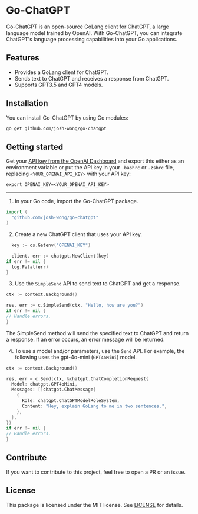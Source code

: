 # Go-ChatGPT

Go-ChatGPT is an open-source GoLang client for ChatGPT, a large language model trained by OpenAI. With Go-ChatGPT, you can integrate ChatGPT's language processing capabilities into your Go applications.

## Features

- Provides a GoLang client for ChatGPT.
- Sends text to ChatGPT and receives a response from ChatGPT.
- Supports GPT3.5 and GPT4 models.

## Installation

You can install Go-ChatGPT by using Go modules:

```bash
go get github.com/josh-wong/go-chatgpt
```

## Getting started

Get your [API key from the OpenAI Dashboard](https://platform.openai.com/account/api-keys) and export this either as an environment variable or put the API key in your `.bashrc` or `.zshrc` file, replacing `<YOUR_OPENAI_API_KEY>` with your API key:

```console
export OPENAI_KEY=<YOUR_OPENAI_API_KEY>
```

___

1. In your Go code, import the Go-ChatGPT package.

  ```go
  import (
    "github.com/josh-wong/go-chatgpt"
  )
  ```

2. Create a new ChatGPT client that uses your API key.

  ```go
    key := os.Getenv("OPENAI_KEY")

    client, err := chatgpt.NewClient(key)
  if err != nil {
    log.Fatal(err)
  }
  ```

3. Use the `SimpleSend` API to send text to ChatGPT and get a response.

  ```go
  ctx := context.Background()

  res, err := c.SimpleSend(ctx, "Hello, how are you?")
  if err != nil {
  // Handle errors.
  }
  ```

  The SimpleSend method will send the specified text to ChatGPT and return a response. If an error occurs, an error message will be returned.

4. To use a model and/or parameters, use the `Send` API. For example, the following uses the gpt-4o-mini (`GPT4oMini`) model.

  ```go
  ctx := context.Background()

  res, err = c.Send(ctx, &chatgpt.ChatCompletionRequest{
    Model: chatgpt.GPT4oMini,
    Messages: []chatgpt.ChatMessage{
      {
        Role: chatgpt.ChatGPTModelRoleSystem,
        Content: "Hey, explain GoLang to me in two sentences.",
      },
    },
  })
  if err != nil {
  // Handle errors.
  }
  ```

## Contribute

If you want to contribute to this project, feel free to open a PR or an issue.

## License

This package is licensed under the MIT license. See [LICENSE](./LICENSE) for details.
